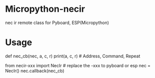# Micropython-necir
nec ir remote class for Pyboard, ESP(Micropython)

# Usage 
def nec_cb(nec, a, c, r)
    print(a, c, r)				# Address, Command, Repeat

from necir-xxx import NecIr     # replace the -xxx to pyboard or esp
nec = NecIr()
nec.callback(nec_cb)
